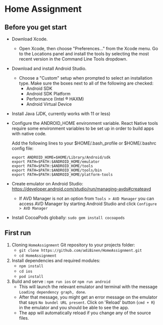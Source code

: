 # Home Assignment

## Before you get start

 * Download Xcode.
    * Open Xcode, then choose "Preferences..." from the Xcode menu. Go to the Locations panel and install the tools by selecting the most recent version in the Command Line Tools dropdown.
 * Download and install Android Studio.
    * Choose a "Custom" setup when prompted to select an installation type. Make sure the boxes next to all of the following are checked:
        * Android SDK
        * Android SDK Platform
        * Performance (Intel ® HAXM)
        * Android Virtual Device
 * Install Java (JDK, currently works with 11 or less)
 * Configure the ANDROID_HOME environment variable.
   React Native tools require some environment variables to be set up in order to build apps with native code.
   
   Add the following lines to your $HOME/.bash_profile or $HOME/.bashrc config file:
   
   ```
   export ANDROID_HOME=$HOME/Library/Android/sdk
   export PATH=$PATH:$ANDROID_HOME/emulator
   export PATH=$PATH:$ANDROID_HOME/tools
   export PATH=$PATH:$ANDROID_HOME/tools/bin
   export PATH=$PATH:$ANDROID_HOME/platform-tools
   
 * Create emulator on Android Studio: https://developer.android.com/studio/run/managing-avds#createavd
    * If AVD Manager is not an option from `Tools > AVD Manager` you can access AVD Manager by starting Android Studio and click `Configure > AVD Manager`  
 * Install CocoaPods globally: ```sudo gem install cocoapods```

## First run
1. Cloning ``HomeAssignment`` Git repository to your projects folder:
    * ``git clone https://github.com/adiBinen/HomeAssignment.git``
    * ```cd HomeAssignment```
2. Install dependencies and required modules:
    * ```npm install```
    * ```cd ios``` 
    * ```pod install```
4. Build and serve :
    ```npm run ios``` or ```npm run android```
    * This will launch the relevant emulator and terminal with the message `Loading dependency graph, done`.
    * After that message, you might get an error message on the emulator that says `No bundel URL present`. Click on 'Reload' button (`cmd + R`) in the emulator and you should be able to see the app.
    * The app will automatically reload if you change any of the source files.
         
    
